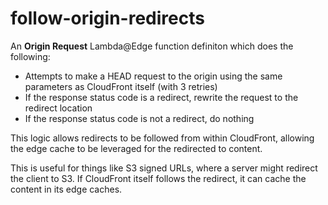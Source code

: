 # follow-origin-redirects
An **Origin Request** Lambda@Edge function definiton which does the following:
* Attempts to make a HEAD request to the origin using the same parameters as CloudFront itself (with 3 retries)
* If the response status code is a redirect, rewrite the request to the redirect location
* If the response status code is not a redirect, do nothing

This logic allows redirects to be followed from within CloudFront, allowing the edge cache to be leveraged for the redirected to content.

This is useful for things like S3 signed URLs, where a server might redirect the client to S3. If CloudFront itself follows the redirect, it can cache the content in its edge caches.
